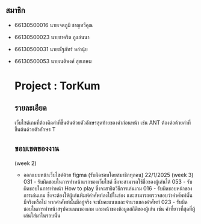 ## สมาชิก
- 66130500016 นายเจตภูมิ ชาญทวีคุณ
- 66130500023 นายชาคริต ภูแล่นนา
- 66130500031 นายณัฐภัทร์  หลำนุ้ย
- 66130500053 นายเนติพงศ์  สุขเกษม

  
  # Project : TorKum
  ## รายละเอียด
  เว็บไซต์เกมที่ต้องคิดคำที่ขึ้นต้นด้วยตัวอักษรสุดท้ายของคำก่อนหน้า เช่น ANT ต้องต่อด้วยคำที่ขึ้นต้นด้วยตัวอักษร T
  
  ## ขอบเขตของงาน
  (week 2)
  - ออกแบบหน้าเว็บไซต์ด้วย figma (รับผิดชอบโดยสมาชิกทุกคน) 22/1/2025
  (week 3)
  031 - รับผิดชอบในการทำหน้าแรกของเว็บไซต์ ซึ่งจะสามารถใช้ชื่อของผู้เล่นได้
  053 - รับผิดชอบในการทำหน้า How to play ซึ่งจะสาธิตวิธีการเล่นเกม
  016 - รับผิดชอบหน้าของการเล่นเกม ซึ่งจะต้องให้ผู้เล่นพิมพ์คำศัพท์ลงไปในช่อง และสามารถตรวจสอบว่าคำศัพท์นั้นมีจริงหรือไม่ หากคำศัพท์นั้นมีอยู่จริง จะนับคะแนนและจำนวนของคำศัพท์
  023 - รับผิดชอบในการทำหน้าสรุปคะแนนของเกม และหน้าของข้อมูลสถิติของผู้เล่น เช่น คำที่ยาวที่สุดที่ผู้เล่นใส่มาในรอบนั้น
